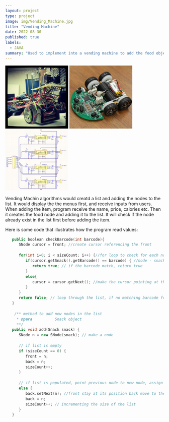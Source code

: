 ```yaml
---
layout: project
type: project
image: img/Vending_Machine.jpg
title: "Vending Machine"
date: 2022-08-30
published: true
labels:
  - JAVA
summary: "Used to implement into a vending machine to add the food objects, set the item price, remove items, output the list of items purchased and the price."
---
```


<div class="text-center p-4">
  <img width="200px" src="../img/micromouse/micromouse-robot.png" class="img-thumbnail" >
  <img width="200px" src="../img/micromouse/micromouse-robot-2.jpg" class="img-thumbnail" >
  <img width="200px" src="../img/micromouse/micromouse-circuit.png" class="img-thumbnail" >
</div>

Vending Machin algorithms would creatd a list and adding the nodes to the list.
It would display the the menus first, and receive inputs from users.
When adding the item, program receive the name, price, calories etc. Then it creates the food node and adding it to the list.
It will check if the node already exist in the list first before adding the item. 

Here is some code that illustrates how the program read values:

```cpp
   public boolean checkBarcode(int barcode){
      SNode cursor = front; //create cursor referencing the front
   
      for(int i=0; i < sizeCount; i++) {//for loop to check for each nodes in the list
         if(cursor.getSnack().getBarcode() == barcode) { //node - snack - barcode 
            return true; // if the barcode match, return true
         }
         else{
            cursor = cursor.getNext(); //make the cursor pointing at the next node if barcode not matching
         }
      }    
      return false; // loop through the list, if no matching barcode found, return false
   }
   
    /** method to add new nodes in the list
     * @para          Snack object
     **/
   public void add(Snack snack) {
      SNode n = new SNode(snack); // make a node
      
      // if list is empty 
      if (sizeCount == 0) {
         front = n;
         back = n;
         sizeCount++;
      } 
      
      // if list is populated, point previous node to new node, assign new node to last
      else {
         back.setNext(n); //front stay at its position back move to the next node added
         back = n;
         sizeCount++; // incrementing the size of the list       
      }
   }

```


